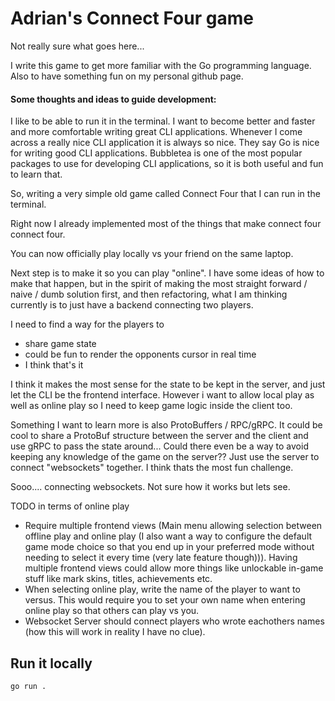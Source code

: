 # Adrian's Connect Four game

Not really sure what goes here...

I write this game to get more familiar with the Go programming language.
Also to have something fun on my personal github page.

#### Some thoughts and ideas to guide development:
I like to be able to run it in the terminal. I want to become better and faster and more comfortable writing great CLI applications. Whenever I come across a really nice CLI application it is always so nice. They say Go is nice for writing good CLI applications. Bubbletea is one of the most popular packages to use for developing CLI applications, so it is both useful and fun to learn that.

So, writing a very simple old game called Connect Four that I can run in the terminal.

Right now I already implemented most of the things that make connect four connect four.

You can now officially play locally vs your friend on the same laptop.

Next step is to make it so you can play "online". I have some ideas of how to make that happen, but in the spirit of making the most straight forward / naive / dumb solution first, and then refactoring, what I am thinking currently is to just have a backend connecting two players.

I need to find a way for the players to 
- share game state
- could be fun to render the opponents cursor in real time
- I think that's it

I think it makes the most sense for the state to be kept in the server, and just let the CLI be the frontend interface. However i want to allow local play as well as online play so I need to keep game logic inside the client too.

Something I want to learn more is also ProtoBuffers / RPC/gRPC. It could be cool to share a ProtoBuf structure between the server and the client and use gRPC to pass the state around... Could there even be a way to avoid keeping any knowledge of the game on the server?? Just use the server to connect "websockets" together. I think thats the most fun challenge.


Sooo.... connecting websockets. Not sure how it works but lets see.

TODO in terms of online play

- Require multiple frontend views (Main menu allowing selection between offline play and online play (I also want a way to configure the default game mode choice so that you end up in your preferred mode without needing to select it every time (very late feature though))). Having multiple frontend views could allow more things like unlockable in-game stuff like mark skins, titles, achievements etc.
- When selecting online play, write the name of the player to want to versus. This would require you to set your own name when entering online play so that others can play vs you.
- Websocket Server should connect players who wrote eachothers names (how this will work in reality I have no clue). 


## Run it locally
```{bash}
go run .
```
